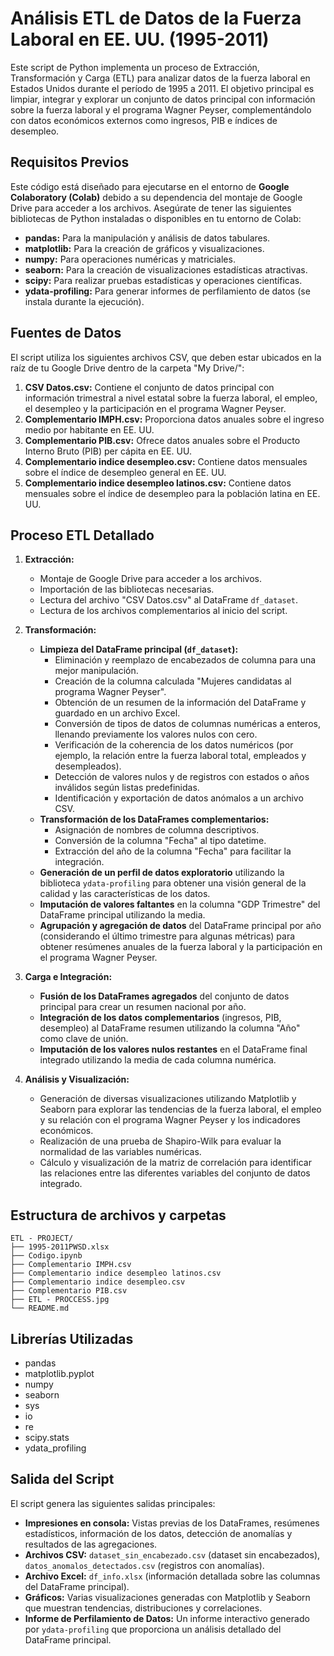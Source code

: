 # Análisis ETL de Datos de la Fuerza Laboral en EE. UU. (1995-2011)

Este script de Python implementa un proceso de Extracción, Transformación y Carga (ETL) para analizar datos de la fuerza laboral en Estados Unidos durante el período de 1995 a 2011. El objetivo principal es limpiar, integrar y explorar un conjunto de datos principal con información sobre la fuerza laboral y el programa Wagner Peyser, complementándolo con datos económicos externos como ingresos, PIB e índices de desempleo.

## Requisitos Previos

Este código está diseñado para ejecutarse en el entorno de **Google Colaboratory (Colab)** debido a su dependencia del montaje de Google Drive para acceder a los archivos. Asegúrate de tener las siguientes bibliotecas de Python instaladas o disponibles en tu entorno de Colab:

* **pandas:** Para la manipulación y análisis de datos tabulares.
* **matplotlib:** Para la creación de gráficos y visualizaciones.
* **numpy:** Para operaciones numéricas y matriciales.
* **seaborn:** Para la creación de visualizaciones estadísticas atractivas.
* **scipy:** Para realizar pruebas estadísticas y operaciones científicas.
* **ydata-profiling:** Para generar informes de perfilamiento de datos (se instala durante la ejecución).

## Fuentes de Datos

El script utiliza los siguientes archivos CSV, que deben estar ubicados en la raíz de tu Google Drive dentro de la carpeta "My Drive/":

1.  **CSV Datos.csv:** Contiene el conjunto de datos principal con información trimestral a nivel estatal sobre la fuerza laboral, el empleo, el desempleo y la participación en el programa Wagner Peyser.
2.  **Complementario IMPH.csv:** Proporciona datos anuales sobre el ingreso medio por habitante en EE. UU.
3.  **Complementario PIB.csv:** Ofrece datos anuales sobre el Producto Interno Bruto (PIB) per cápita en EE. UU.
4.  **Complementario indice desempleo.csv:** Contiene datos mensuales sobre el índice de desempleo general en EE. UU.
5.  **Complementario indice desempleo latinos.csv:** Contiene datos mensuales sobre el índice de desempleo para la población latina en EE. UU.

## Proceso ETL Detallado

1.  **Extracción:**
    * Montaje de Google Drive para acceder a los archivos.
    * Importación de las bibliotecas necesarias.
    * Lectura del archivo "CSV Datos.csv" al DataFrame `df_dataset`.
    * Lectura de los archivos complementarios al inicio del script.

2.  **Transformación:**
    * **Limpieza del DataFrame principal (`df_dataset`):**
        * Eliminación y reemplazo de encabezados de columna para una mejor manipulación.
        * Creación de la columna calculada "Mujeres candidatas al programa Wagner Peyser".
        * Obtención de un resumen de la información del DataFrame y guardado en un archivo Excel.
        * Conversión de tipos de datos de columnas numéricas a enteros, llenando previamente los valores nulos con cero.
        * Verificación de la coherencia de los datos numéricos (por ejemplo, la relación entre la fuerza laboral total, empleados y desempleados).
        * Detección de valores nulos y de registros con estados o años inválidos según listas predefinidas.
        * Identificación y exportación de datos anómalos a un archivo CSV.
    * **Transformación de los DataFrames complementarios:**
        * Asignación de nombres de columna descriptivos.
        * Conversión de la columna "Fecha" al tipo datetime.
        * Extracción del año de la columna "Fecha" para facilitar la integración.
    * **Generación de un perfil de datos exploratorio** utilizando la biblioteca `ydata-profiling` para obtener una visión general de la calidad y las características de los datos.
    * **Imputación de valores faltantes** en la columna "GDP Trimestre" del DataFrame principal utilizando la media.
    * **Agrupación y agregación de datos** del DataFrame principal por año (considerando el último trimestre para algunas métricas) para obtener resúmenes anuales de la fuerza laboral y la participación en el programa Wagner Peyser.

3.  **Carga e Integración:**
    * **Fusión de los DataFrames agregados** del conjunto de datos principal para crear un resumen nacional por año.
    * **Integración de los datos complementarios** (ingresos, PIB, desempleo) al DataFrame resumen utilizando la columna "Año" como clave de unión.
    * **Imputación de los valores nulos restantes** en el DataFrame final integrado utilizando la media de cada columna numérica.

4.  **Análisis y Visualización:**
    * Generación de diversas visualizaciones utilizando Matplotlib y Seaborn para explorar las tendencias de la fuerza laboral, el empleo y su relación con el programa Wagner Peyser y los indicadores económicos.
    * Realización de una prueba de Shapiro-Wilk para evaluar la normalidad de las variables numéricas.
    * Cálculo y visualización de la matriz de correlación para identificar las relaciones entre las diferentes variables del conjunto de datos integrado.

## Estructura de archivos y carpetas

    ETL - PROJECT/
    ├── 1995-2011PWSD.xlsx
    ├── Codigo.ipynb
    ├── Complementario IMPH.csv
    ├── Complementario indice desempleo latinos.csv
    ├── Complementario indice desempleo.csv
    ├── Complementario PIB.csv
    ├── ETL - PROCCESS.jpg
    └── README.md

## Librerías Utilizadas

* pandas
* matplotlib.pyplot
* numpy
* seaborn
* sys
* io
* re
* scipy.stats
* ydata_profiling

## Salida del Script

El script genera las siguientes salidas principales:

* **Impresiones en consola:** Vistas previas de los DataFrames, resúmenes estadísticos, información de los datos, detección de anomalías y resultados de las agregaciones.
* **Archivos CSV:** `dataset_sin_encabezado.csv` (dataset sin encabezados), `datos_anomalos_detectados.csv` (registros con anomalías).
* **Archivo Excel:** `df_info.xlsx` (información detallada sobre las columnas del DataFrame principal).
* **Gráficos:** Varias visualizaciones generadas con Matplotlib y Seaborn que muestran tendencias, distribuciones y correlaciones.
* **Informe de Perfilamiento de Datos:** Un informe interactivo generado por `ydata-profiling` que proporciona un análisis detallado del DataFrame principal.
